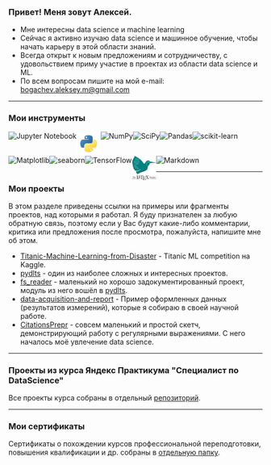 ### Привет! Меня зовут Алексей.
- Мне интересны data science и machine learning
- Сейчас я активно изучаю data science и машинное обучение, чтобы начать карьеру в этой области знаний.
- Всегда открыт к новым предложениям и сотрудничеству, с удовольствием приму участие в проектах из области data science и ML.
- По всем вопросам пишите на мой e-mail: bogachev.aleksey.m@gmail.com

----

### Мои инструменты

<img align="left" alt="Jupyter Notebook" src="https://jupyter.org/assets/homepage/main-logo.svg" height="48">
<img align="left" alt="Python" src="https://raw.githubusercontent.com/github/explore/80688e429a7d4ef2fca1e82350fe8e3517d3494d/topics/python/python.png" height="48">
<img align="left" alt="NumPy" src="https://numpy.org/images/logo.svg" height="48">
<img align="left" alt="SciPy" src="https://scipy.org/images/logo.svg" height="48">
<img align="left" alt="Pandas" src="https://pandas.pydata.org/pandas-docs/stable/_static/pandas.svg" height="48">
<img align="left" alt="scikit-learn" src="https://raw.githubusercontent.com/scikit-learn/scikit-learn/main/doc/logos/scikit-learn-logo.png" height="48">
<img align="left" alt="Matplotlib" src="https://matplotlib.org/_static/images/logo2.svg" height="48">
<img align="left" alt="seaborn" src="https://seaborn.pydata.org/_static/logo-wide-lightbg.svg" height="48">
<img align="left" alt="TensorFlow" src="https://avatars.githubusercontent.com/u/15658638?s=200&v=4" height="48">
<img align="left" alt="LaTeX" src="https://raw.githubusercontent.com/github/explore/80688e429a7d4ef2fca1e82350fe8e3517d3494d/topics/latex/latex.png" height="48">
<img alt="Markdown" src="https://upload.wikimedia.org/wikipedia/commons/thumb/4/48/Markdown-mark.svg/1920px-Markdown-mark.svg.png" height="48">


</br>

----


### Мои проекты

В этом разделе приведены ссылки на примеры или фрагменты проектов, над которыми я работал. 
Я буду признателен за любую обратную связь, поэтому если у Вас будут какие-либо
комментарии, критика или предложения после просмотра, пожалуйста, напишите мне об этом.

- [Titanic-Machine-Learning-from-Disaster](https://github.com/AlekseiBogachev/Titanic-Machine-Learning-from-Disaster) - Titanic ML competition на Kaggle.
- [pydlts](https://github.com/AlekseiBogachev/pydlts) - один из наиболее сложных и интересных проектов.
- [fs_reader](https://github.com/AlekseiBogachev/fs_reader) - маленький но хорошо задокументированный проект, 
  модуль из него вошёл в [pydlts](https://github.com/AlekseiBogachev/pydlts).
- [data-acquisition-and-report](https://github.com/AlekseiBogachev/data-acquisition-and-report) - Пример оформленных данных 
  (результатов измерений), которые я собираю в своей научной работе.
- [CitationsPrepr](https://github.com/AlekseiBogachev/CitationsPrepr) - совсем маленький и простой скетч, демонстрирующий работу с регулярными выражениями.
  С него началось моё увлечение data science.
  
 
----
  
### Проекты из курса Яндекс Практикума "Специалист по DataScience"
Все проекты курса собраны в отдельный [репозиторий](https://github.com/AlekseiBogachev/yapracticum).


----
  
### Мои сертификаты
Сертификаты о похождении курсов профессиональной переподготовки, повышения квалификации и др. собраны в 
[отдельную папку](Certificates).


<!---
----

[![Anurag's GitHub stats](https://github-readme-stats.vercel.app/api?username=AlekseiBogachev&show_icons=true)](https://github.com/anuraghazra/github-readme-stats)



AlekseiBogachev/AlekseiBogachev is a ✨ special ✨ repository because its `README.md` (this file) appears on your GitHub profile.
You can click the Preview link to take a look at your changes.
--->
